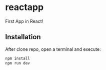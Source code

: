 # reactapp
First App in React!

## Installation

After clone repo, open a terminal and execute:

```bash
npm install
npm run dev
```
